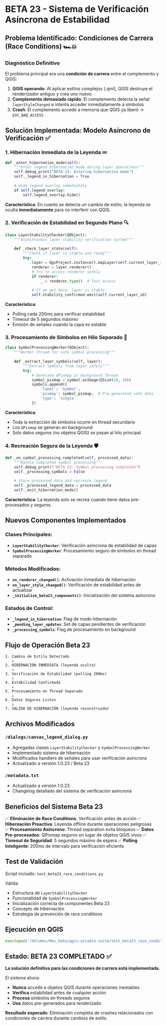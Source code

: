 # BETA 23 - Sistema de Verificación Asíncrona de Estabilidad

## Problema Identificado: Condiciones de Carrera (Race Conditions) 🏎️💥

### Diagnóstico Definitivo
El problema principal era una **condición de carrera** entre el complemento y QGIS:

1. **QGIS operando**: Al aplicar estilos complejos (.qml), QGIS destruye el renderizador antiguo y crea uno nuevo
2. **Complemento demasiado rápido**: El complemento detecta la señal `layerStyleChanged` e intenta acceder inmediatamente a símbolos
3. **Crash**: El complemento accede a memoria que QGIS ya liberó → `EXC_BAD_ACCESS`

## Solución Implementada: Modelo Asíncrono de Verificación ✅

### 1. Hibernación Inmediata de la Leyenda 💤
```python
def _enter_hibernation_mode(self):
    """Enter legend hibernation mode during layer operations"""
    self.debug_print("BETA 23: Entering hibernation mode")
    self._legend_in_hibernation = True
    
    # Hide legend overlay immediately
    if self.legend_overlay:
        self.legend_overlay.hide()
```

**Característica**: En cuanto se detecta un cambio de estilo, la leyenda se oculta **inmediatamente** para no interferir con QGIS.

### 2. Verificación de Estabilidad en Segundo Plano 🔍
```python
class LayerStabilityChecker(QObject):
    """Asynchronous layer stability verification system"""
    
    def _check_layer_state(self):
        """Check if layer is stable and ready"""
        try:
            layer = QgsProject.instance().mapLayer(self.current_layer_id)
            renderer = layer.renderer()
            # Try to access renderer safely
            if renderer:
                _ = renderer.type()  # Test access
            
            # If we get here, layer is stable
            self.stability_confirmed.emit(self.current_layer_id)
```

**Característica**: 
- Polling cada 200ms para verificar estabilidad
- Timeout de 5 segundos máximo
- Emisión de señales cuando la capa es estable

### 3. Procesamiento de Símbolos en Hilo Separado 🧵
```python
class SymbolProcessingWorker(QObject):
    """Worker thread for safe symbol processing"""
    
    def _extract_layer_symbols(self, layer):
        """Extract symbols from layer safely"""
        try:
            # Generate QPixmap in background thread
            symbol_pixmap = symbol.asImage(QSize(20, 20))
            symbols.append({
                'label': 'Symbol',
                'pixmap': symbol_pixmap,  # Pre-generated safe data
                'type': 'single'
            })
```

**Característica**:
- Toda la extracción de símbolos ocurre en thread secundario
- Los `QPixmap` se generan en background
- Solo datos seguros (no objetos QGIS) se pasan al hilo principal

### 4. Recreación Segura de la Leyenda 🛡️
```python
def _on_symbol_processing_completed(self, processed_data):
    """Handle completed symbol processing"""
    self.debug_print(f"BETA 23: Symbol processing completed")
    self._processing_symbols = False
    
    # Store processed data and recreate legend
    self._processed_legend_data = processed_data
    self._exit_hibernation_mode()
```

**Característica**: La leyenda solo se recrea cuando tiene datos pre-procesados y seguros.

## Nuevos Componentes Implementados

### Clases Principales:
- **`LayerStabilityChecker`**: Verificación asíncrona de estabilidad de capas
- **`SymbolProcessingWorker`**: Procesamiento seguro de símbolos en thread separado

### Métodos Modificados:
- **`on_renderer_changed()`**: Activación inmediata de hibernación
- **`on_layer_style_changed()`**: Verificación de estabilidad antes de actualizar
- **`_initialize_beta23_components()`**: Inicialización del sistema asíncrono

### Estados de Control:
- **`_legend_in_hibernation`**: Flag de modo hibernación
- **`_pending_layer_updates`**: Set de capas pendientes de verificación
- **`_processing_symbols`**: Flag de procesamiento en background

## Flujo de Operación Beta 23

```
1. Cambio de Estilo Detectado
   ↓
2. HIBERNACIÓN INMEDIATA (leyenda oculta)
   ↓
3. Verificación de Estabilidad (polling 200ms)
   ↓
4. Estabilidad Confirmada
   ↓
5. Procesamiento en Thread Separado
   ↓
6. Datos Seguros Listos
   ↓
7. SALIDA DE HIBERNACIÓN (leyenda reconstruida)
```

## Archivos Modificados

### `/dialogs/canvas_legend_dialog.py`
- Agregadas clases `LayerStabilityChecker` y `SymbolProcessingWorker`
- Implementado sistema de hibernación
- Modificados handlers de señales para usar verificación asíncrona
- Actualizado a versión 1.0.23 / Beta 23

### `/metadata.txt`
- Actualizado a versión 1.0.23
- Changelog detallado del sistema de verificación asíncrona

## Beneficios del Sistema Beta 23

✅ **Eliminación de Race Conditions**: Verificación antes de acción
✅ **Hibernación Proactiva**: Leyenda offline durante operaciones peligrosas  
✅ **Procesamiento Asíncrono**: Thread separation evita bloqueos
✅ **Datos Pre-procesados**: QPixmap seguros en lugar de objetos QGIS vivos
✅ **Timeout de Seguridad**: 5 segundos máximo de espera
✅ **Polling Inteligente**: 200ms de intervalo para verificación eficiente

## Test de Validación

Script incluido: `test_beta23_race_conditions.py`

Valida:
- Estructura de `LayerStabilityChecker`
- Funcionalidad de `SymbolProcessingWorker`
- Inicialización correcta de componentes Beta 23
- Concepto de hibernación
- Estrategia de prevención de race conditions

## Ejecución en QGIS
```python
exec(open('/Volumes/Mac_Data/qgis-arcadia-suite/test_beta23_race_conditions.py').read())
```

## Estado: BETA 23 COMPLETADO ✅

**La solución definitiva para las condiciones de carrera está implementada.**

El sistema ahora:
- **Nunca** accede a objetos QGIS durante operaciones inestables
- **Verifica** estabilidad antes de cualquier acción  
- **Procesa** símbolos en threads seguros
- **Usa** datos pre-generados para renderizado

**Resultado esperado**: Eliminación completa de crashes relacionados con condiciones de carrera durante cambios de estilo.
